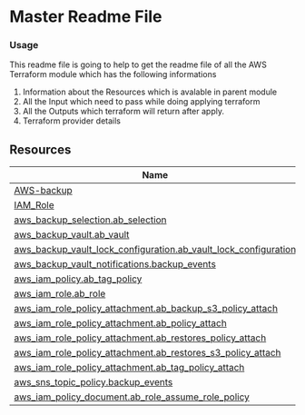 # Master Readme File

### Usage
This readme file is going to help to get the readme file of all the AWS Terraform module which has the following informations
   1.  Information about the Resources which is avalable in parent module
   2.  All the Input which need to pass while doing applying terraform
   3.  All the Outputs which terraform will return after apply.
   4.  Terraform provider details

## Resources

| Name |
|------|
| [AWS-backup](https://github.com/MangoAppsInc/mango-terraform/tree/feature_main/aws/modules/backup#readme) |
| [IAM_Role](https://github.com/MangoAppsInc/mango-terraform/blob/feature_main/aws/modules/IAM-Role/README.md) |
| [aws_backup_selection.ab_selection](https://registry.terraform.io/providers/hashicorp/aws/latest/docs/resources/backup_selection) |
| [aws_backup_vault.ab_vault](https://registry.terraform.io/providers/hashicorp/aws/latest/docs/resources/backup_vault) |
| [aws_backup_vault_lock_configuration.ab_vault_lock_configuration](https://registry.terraform.io/providers/hashicorp/aws/latest/docs/resources/backup_vault_lock_configuration) |
| [aws_backup_vault_notifications.backup_events](https://registry.terraform.io/providers/hashicorp/aws/latest/docs/resources/backup_vault_notifications) |
| [aws_iam_policy.ab_tag_policy](https://registry.terraform.io/providers/hashicorp/aws/latest/docs/resources/iam_policy) |
| [aws_iam_role.ab_role](https://registry.terraform.io/providers/hashicorp/aws/latest/docs/resources/iam_role) |
| [aws_iam_role_policy_attachment.ab_backup_s3_policy_attach](https://registry.terraform.io/providers/hashicorp/aws/latest/docs/resources/iam_role_policy_attachment) |
| [aws_iam_role_policy_attachment.ab_policy_attach](https://registry.terraform.io/providers/hashicorp/aws/latest/docs/resources/iam_role_policy_attachment) |
| [aws_iam_role_policy_attachment.ab_restores_policy_attach](https://registry.terraform.io/providers/hashicorp/aws/latest/docs/resources/iam_role_policy_attachment) |
| [aws_iam_role_policy_attachment.ab_restores_s3_policy_attach](https://registry.terraform.io/providers/hashicorp/aws/latest/docs/resources/iam_role_policy_attachment) |
| [aws_iam_role_policy_attachment.ab_tag_policy_attach](https://registry.terraform.io/providers/hashicorp/aws/latest/docs/resources/iam_role_policy_attachment) |
| [aws_sns_topic_policy.backup_events](https://registry.terraform.io/providers/hashicorp/aws/latest/docs/resources/sns_topic_policy) |
| [aws_iam_policy_document.ab_role_assume_role_policy](https://registry.terraform.io/providers/hashicorp/aws/latest/docs/data-sources/iam_policy_document) | 
